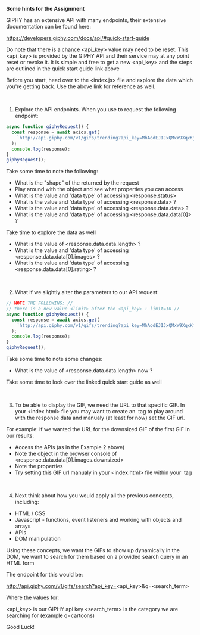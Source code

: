 **Some hints for the Assignment**

GIPHY has an extensive API with many endpoints, their extensive documentation can be found here:

https://developers.giphy.com/docs/api/#quick-start-guide

Do note that there is a chance <api_key> value may need to be reset. This <api_key> is provided by the GIPHY API and their service may at any point reset or revoke it.
It is simple and free to get a new <api_key> and the steps are outlined in the quick start guide link above

Before you start, head over to the <index.js> file and explore the data which you're getting back. Use the above link for reference as well.

<br/>

1. Explore the API endpoints. When you use <axios> to request the following endpoint:

```js
async function giphyRequest() {
  const response = await axios.get(
    `http://api.giphy.com/v1/gifs/trending?api_key=MhAodEJIJxQMxW9XqxKjyXfNYdLoOIym`
  );
  console.log(response);
}
giphyRequest();
```

Take some time to note the following:

- What is the "shape" of the <data> returned by the <axios> request
- Play around with the object and see what properties you can access
- What is the value and 'data type' of accessing <response.status>
- What is the value and 'data type' of accessing <response.data> ?
- What is the value and 'data type' of accessing <response.data.data> ?
- What is the value and 'data type' of accessing <response.data.data[0]> ?

Take time to explore the data as well

- What is the value of <response.data.data.length> ?
- What is the value and 'data type' of accessing <response.data.data[0].images> ?
- What is the value and 'data type' of accessing <response.data.data[0].rating> ?

<br/>

2. What if we slightly alter the parameters to our API request:

```js
// NOTE THE FOLLOWING: //
// there is a new value <limit> after the <api_key> : limit=10 //
async function giphyRequest() {
  const response = await axios.get(
    `http://api.giphy.com/v1/gifs/trending?api_key=MhAodEJIJxQMxW9XqxKjyXfNYdLoOIym&limit=10`
  );
  console.log(response);
}
giphyRequest();
```

Take some time to note some changes:

- What is the value of <response.data.data.length> now ?

Take some time to look over the linked quick start guide as well

<br/>

3. To be able to display the GIF, we need the URL to that specific GIF. In your <index.html> file you may want to create an <img> tag to play around with the response data and manualy (at least for now) set the GIF url.

For example: if we wanted the URL for the downsized GIF of the first GIF in our results:

- Access the APIs (as in the Example 2 above)
- Note the object in the browser console of <response.data.data[0].images.downsized>
- Note the <height> <size> <width> <url> properties
- Try setting this GIF url manualy in your <index.html> file within your <img> tag

<br/>

4. Next think about how you would apply all the previous concepts, including:

- HTML / CSS
- Javascript - functions, event listeners and working with objects and arrays
- APIs
- DOM manipulation

Using these concepts, we want the GIFs to show up dynamically in the DOM, we want to search for them based on a provided search query in an HTML form

The endpoint for this would be:

http://api.giphy.com/v1/gifs/search?api_key=<api_key>&q=<search_term>

Where the values for:

<api_key> is our GIPHY api key
<search_term> is the category we are searching for (example q=cartoons)

Good Luck!
